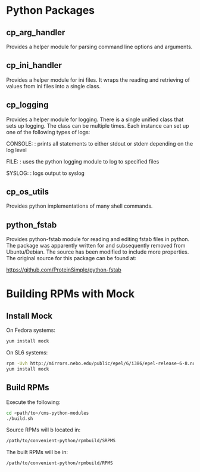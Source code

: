 # Python Packages


## cp_arg_handler
Provides a helper module for parsing command line options and arguments.

## cp_ini_handler
Provides a helper module for ini files.  It wraps the reading and retrieving of values from ini files into a single class.

## cp_logging
Provides a helper module for logging.  There is a single unified class that sets up logging.  The class can be multiple times.  Each instance can set up one of the following types of logs:

CONSOLE:
: prints all statements to either stdout or stderr depending on the log level

FILE:
: uses the python logging module to log to specified files

SYSLOG:
: logs output to syslog

## cp_os_utils
Provides python implementations of many shell commands.

## python_fstab
Provides python-fstab module for reading and editing fstab files in python.  The package was apparently written for and subsequently removed from Ubuntu/Debian.  The source has been modified to include more properties.  The original source for this package can be found at:

<https://github.com/ProteinSimple/python-fstab>

# Building RPMs with Mock

## Install Mock
On Fedora systems:
```bash
yum install mock
```

On SL6 systems:
```bash
rpm -Uvh http://mirrors.nebo.edu/public/epel/6/i386/epel-release-6-8.noarch.rpm
yum install mock
```

## Build RPMs
Execute the following:

```bash
cd <path/to>/cms-python-modules
./build.sh
```

Source RPMs will b located in:

```bash
/path/to/convenient-python/rpmbuild/SRPMS
```

The built RPMs will be in:

```bash
/path/to/convenient-python/rpmbuild/RPMS
```
